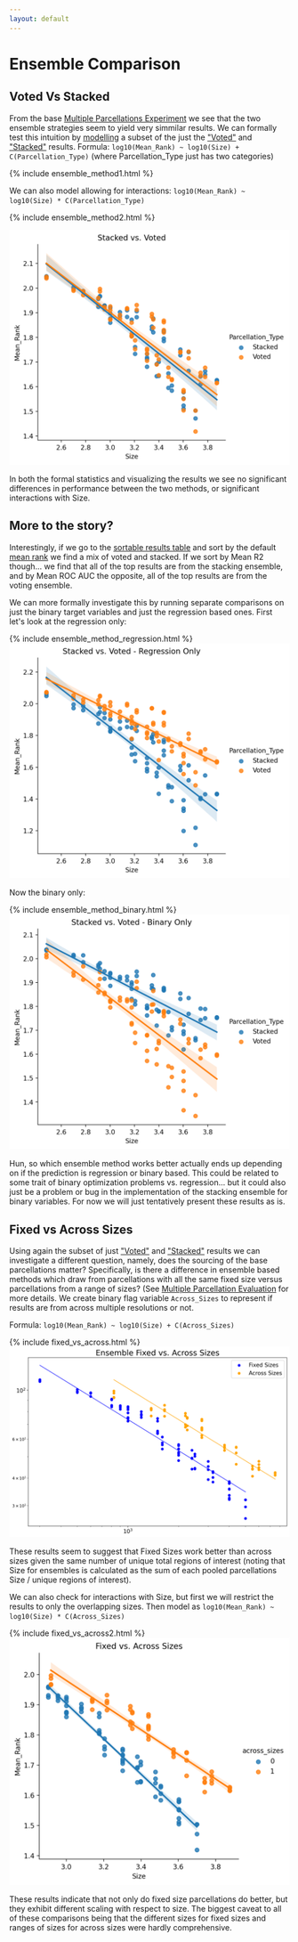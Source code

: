```yaml
---
layout: default
---
```


# Ensemble Comparison

## Voted Vs Stacked

From the base [Multiple Parcellations Experiment](./index#multiple-parcellation-strategies) we see that the two ensemble
strategies seem to yield very simmilar results. We can formally test this intuition by [modelling](./intro_to_results#modelling-results)
a subset of the just the ["Voted"](./multiple_parcellations_setup#voted) and ["Stacked"](./multiple_parcellations_setup#stacked) results.
Formula: `log10(Mean_Rank) ~ log10(Size) + C(Parcellation_Type)` (where Parcellation_Type just has two categories)

{% include ensemble_method1.html %}

We can also model allowing for interactions: `log10(Mean_Rank) ~ log10(Size) * C(Parcellation_Type)`

{% include ensemble_method2.html %}

![Ensemble Method](https://raw.githubusercontent.com/sahahn/parc_scaling/master/analyze/Figures/ensemble_method1.png)

In both the formal statistics and visualizing the results we see no significant differences in performance between the two methods,
or significant interactions with Size.

## More to the story?

Interestingly, if we go to the [sortable results table](./full_results.html) and sort by the default [mean rank](./results_intro#mean-rank) we
find a mix of voted and stacked. If we sort by Mean R2 though... we find that all of the top results are from the stacking ensemble,
and by Mean ROC AUC the opposite, all of the top results are from the voting ensemble.

We can more formally investigate this by running separate comparisons on just the binary target variables and just the regression based ones.
First let's look at the regression only:

{% include ensemble_method_regression.html %}
![Ensemble Method](https://raw.githubusercontent.com/sahahn/parc_scaling/master/analyze/Figures/ensemble_method_regression.png)

Now the binary only:

{% include ensemble_method_binary.html %}
![Ensemble Method](https://raw.githubusercontent.com/sahahn/parc_scaling/master/analyze/Figures/ensemble_method_binary.png)

Hun, so which ensemble method works better actually ends up depending on if the prediction is regression or binary based.
This could be related to some trait of binary optimization problems vs. regression... but it could also just be a problem or bug in the
implementation of the stacking ensemble for binary variables. For now we will just tentatively present these results as is.

## Fixed vs Across Sizes

Using again the subset of just ["Voted"](./multiple_parcellations_setup#voted)
and ["Stacked"](./multiple_parcellations_setup#stacked) results we can investigate
a different question, namely, does the sourcing of the base parcellations matter? Specifically, is there a difference in ensemble based methods which draw from parcellations with all the same fixed size versus parcellations from a range of sizes? (See [Multiple Parcellation Evaluation](./multiple_parcellations_setup#evaluation) for more details. We create binary flag variable `Across_Sizes` to represent if results are from across multiple resolutions or not.

Formula: `log10(Mean_Rank) ~ log10(Size) + C(Across_Sizes)`

{% include fixed_vs_across.html %}
![Ensemble Method](https://raw.githubusercontent.com/sahahn/parc_scaling/master/analyze/Figures/fixed_vs_across.png)

These results seem to suggest that Fixed Sizes work better than across sizes given the same number of unique total regions of interest (noting that Size for ensembles is calculated as the sum of each pooled parcellations Size / unique regions of interest).

We can also check for interactions with Size, but first we will restrict the results to only the overlapping sizes. Then model as `log10(Mean_Rank) ~ log10(Size) * C(Across_Sizes)`

{% include fixed_vs_across2.html %}
![Ensemble Method](https://raw.githubusercontent.com/sahahn/parc_scaling/master/analyze/Figures/fixed_vs_across2.png)

These results indicate that not only do fixed size parcellations do better, but they exhibit different scaling with respect to size.
The biggest caveat to all of these comparisons being that the different sizes for fixed sizes and ranges of sizes for across sizes were hardly comprehensive. 